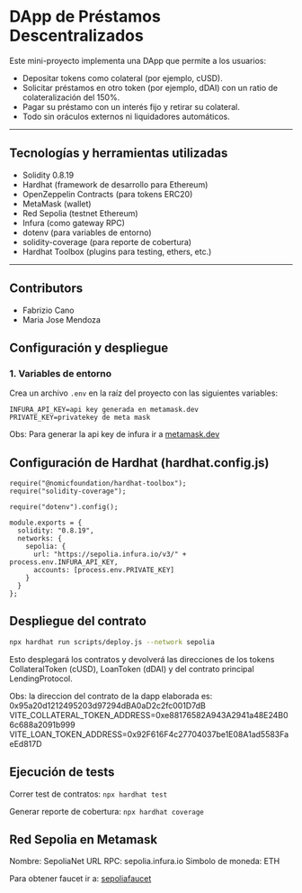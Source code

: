 # DApp de Préstamos Descentralizados

Este mini-proyecto implementa una DApp que permite a los usuarios:

- Depositar tokens como colateral (por ejemplo, cUSD).
- Solicitar préstamos en otro token (por ejemplo, dDAI) con un ratio de colateralización del 150%.
- Pagar su préstamo con un interés fijo y retirar su colateral.
- Todo sin oráculos externos ni liquidadores automáticos.

---

## Tecnologías y herramientas utilizadas

- Solidity 0.8.19
- Hardhat (framework de desarrollo para Ethereum)
- OpenZeppelin Contracts (para tokens ERC20)
- MetaMask (wallet)
- Red Sepolia (testnet Ethereum)
- Infura (como gateway RPC)
- dotenv (para variables de entorno)
- solidity-coverage (para reporte de cobertura)
- Hardhat Toolbox (plugins para testing, ethers, etc.)

---
## Contributors
- Fabrizio Cano
- Maria Jose Mendoza

## Configuración y despliegue

### 1. Variables de entorno

Crea un archivo `.env` en la raíz del proyecto con las siguientes variables:

```env
INFURA_API_KEY=api key generada en metamask.dev
PRIVATE_KEY=privatekey de meta mask
```
Obs: Para generar la api key de infura ir a [metamask.dev](https://developer.metamask.io/)

## Configuración de Hardhat (hardhat.config.js)
```node
require("@nomicfoundation/hardhat-toolbox");
require("solidity-coverage");

require("dotenv").config();

module.exports = {
  solidity: "0.8.19",
  networks: {
    sepolia: {
      url: "https://sepolia.infura.io/v3/" + process.env.INFURA_API_KEY,
      accounts: [process.env.PRIVATE_KEY]
    }
  }
};
```
## Despliegue del contrato
```bash
npx hardhat run scripts/deploy.js --network sepolia
```
Esto desplegará los contratos y devolverá las direcciones de los tokens CollateralToken (cUSD), LoanToken (dDAI) y del contrato principal LendingProtocol.

Obs: la direccion del contrato de la dapp elaborada es: 0x95a20d1212495203d97294dBA0aD2c2fc001D7dB
VITE_COLLATERAL_TOKEN_ADDRESS=0xe88176582A943A2941a48E24B06c688a2091b999
VITE_LOAN_TOKEN_ADDRESS=0x92F616F4c27704037be1E08A1ad5583FaeEd817D

## Ejecución de tests
Correr test de contratos:
``npx hardhat test``

Generar reporte de cobertura:
``npx hardhat coverage``

## Red Sepolia en Metamask

Nombre: SepoliaNet
URL RPC: sepolia.infura.io
Simbolo de moneda: ETH

Para obtener faucet ir a: [sepoliafaucet](https://cloud.google.com/application/web3/faucet/ethereum/sepolia)